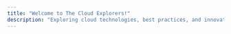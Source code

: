 ```yaml
---
title: "Welcome to The Cloud Explorers!"
description: "Exploring cloud technologies, best practices, and innovations"
---
```


<!-- This is the homepage content for the Toha theme -->
<!-- The actual homepage will be rendered using the theme's home template and data files -->